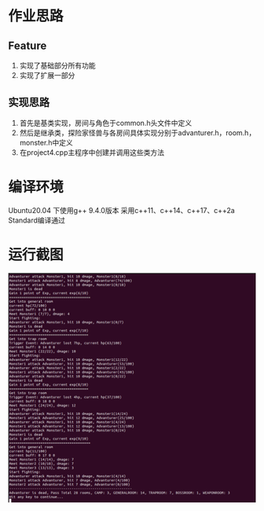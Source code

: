 #	作业思路
##	Feature
1.	实现了基础部分所有功能
2. 	实现了扩展一部分

##	实现思路
1.  首先是基类实现，房间与角色于common.h头文件中定义
2.  然后是继承类，探险家怪兽与各房间具体实现分别于advanturer.h，room.h，monster.h中定义
3.  在project4.cpp主程序中创建并调用这些类方法


#	编译环境
Ubuntu20.04 下使用g++ 9.4.0版本
采用c++11、c++14、c++17、c++2a Standard编译通过

#	运行截图

![run](./img/run.png)
